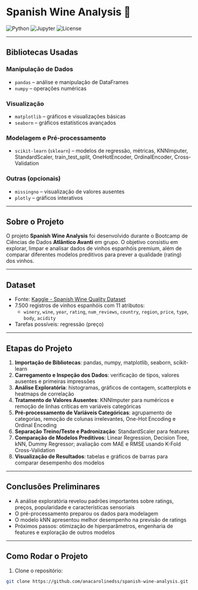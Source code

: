 # Spanish Wine Analysis 🍷

![Python](https://img.shields.io/badge/Python-3.10-blue)
![Jupyter](https://img.shields.io/badge/Jupyter-Notebook-orange)
![License](https://img.shields.io/badge/License-MIT-green)

---

## Bibliotecas Usadas
### Manipulação de Dados
- `pandas` – análise e manipulação de DataFrames  
- `numpy` – operações numéricas  

### Visualização
- `matplotlib` – gráficos e visualizações básicas  
- `seaborn` – gráficos estatísticos avançados  

### Modelagem e Pré-processamento
- `scikit-learn` (`sklearn`) – modelos de regressão, métricas, KNNImputer, StandardScaler, train_test_split, OneHotEncoder, OrdinalEncoder, Cross-Validation  

### Outras (opcionais)
- `missingno` – visualização de valores ausentes  
- `plotly` – gráficos interativos
  
---

## Sobre o Projeto
O projeto **Spanish Wine Analysis** foi desenvolvido durante o Bootcamp de Ciências de Dados **Atlântico Avanti** em grupo. O objetivo consistiu em explorar, limpar e analisar dados de vinhos espanhóis premium, além de comparar diferentes modelos preditivos para prever a qualidade (rating) dos vinhos.

---

## Dataset
- Fonte: [Kaggle - Spanish Wine Quality Dataset](https://www.kaggle.com/datasets/fedesoriano/spanish-wine-quality-dataset)
- 7.500 registros de vinhos espanhóis com 11 atributos:
  - `winery`, `wine`, `year`, `rating`, `num_reviews`, `country`, `region`, `price`, `type`, `body`, `acidity`
- Tarefas possíveis: regressão (preço)

---

## Etapas do Projeto
1. **Importação de Bibliotecas**: pandas, numpy, matplotlib, seaborn, scikit-learn  
2. **Carregamento e Inspeção dos Dados**: verificação de tipos, valores ausentes e primeiras impressões  
3. **Análise Exploratória**: histogramas, gráficos de contagem, scatterplots e heatmaps de correlação  
4. **Tratamento de Valores Ausentes**: KNNImputer para numéricos e remoção de linhas críticas em variáveis categóricas  
5. **Pré-processamento de Variáveis Categóricas**: agrupamento de categorias, remoção de colunas irrelevantes, One-Hot Encoding e Ordinal Encoding  
6. **Separação Treino/Teste e Padronização**: StandardScaler para features  
7. **Comparação de Modelos Preditivos**: Linear Regression, Decision Tree, kNN, Dummy Regressor; avaliação com MAE e RMSE usando K-Fold Cross-Validation  
8. **Visualização de Resultados**: tabelas e gráficos de barras para comparar desempenho dos modelos

---

## Conclusões Preliminares
- A análise exploratória revelou padrões importantes sobre ratings, preços, popularidade e características sensoriais  
- O pré-processamento preparou os dados para modelagem  
- O modelo kNN apresentou melhor desempenho na previsão de ratings  
- Próximos passos: otimização de hiperparâmetros, engenharia de features e exploração de outros modelos

---

## Como Rodar o Projeto
1. Clone o repositório:
```bash
git clone https://github.com/anacarolinedss/spanish-wine-analysis.git

